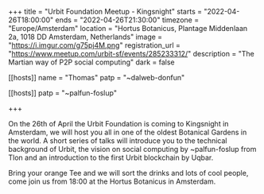 +++
title = "Urbit Foundation Meetup - Kingsnight"
starts = "2022-04-26T18:00:00"
ends = "2022-04-26T21:30:00"
timezone = "Europe/Amsterdam"
location = "Hortus Botanicus, Plantage Middenlaan 2a, 1018 DD Amsterdam, Netherlands"
image = "https://i.imgur.com/g75pj4M.png"
registration_url = "https://www.meetup.com/urbit-sf/events/285233312/"
description = "The Martian way of P2P social computing"
dark = false


[[hosts]]
name = "Thomas"
patp = "~dalweb-donfun"

[[hosts]]
patp = "~palfun-foslup"

+++

On the 26th of April the Urbit Foundation is coming to Kingsnight in Amsterdam, we will host you all in one of the oldest Botanical Gardens in the world. A short series of talks will introduce you to the technical background of Urbit, the vision on social computing by ~palfun-foslup from Tlon and an introduction to the first Urbit blockchain by Uqbar.

Bring your orange Tee and we will sort the drinks and lots of cool people, come join us from 18:00 at the Hortus Botanicus in Amsterdam.
